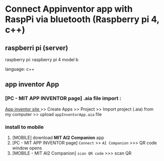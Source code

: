 # Connect Appinventor app with RaspPi via bluetooth (Raspberry pi 4, c++)

## raspberri pi  (server)

raspberry pi: raspberry pi 4 model b

language: c++





## app inventor App 


### [PC - MIT APP INVENTOR page] .aia file import :
 
<a href="https://appinventor.mit.edu/"> App inventor site </a> >> Create Apps >>  Project >> Import project (.aia) from my computer >> upload ```appInventorApp.aia``` file
 
 ### install to mobile

  1. [MOBILE] download **MIT AI2 Companion** app
  2.  [PC - MIT APP INVENTOR page]  ```Connect``` >> ```AI Companion``` >>> QR code window opens
  3.  [MOBILE - MIT AI2 Companion] ```scan QR code``` >>> scan QR
  
  
  

